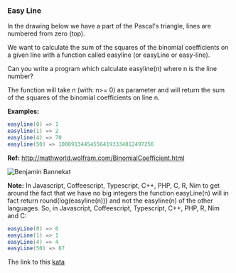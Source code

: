 ### Easy Line

In the drawing below we have a part of the Pascal's triangle, lines are numbered from zero (top).

We want to calculate the sum of the squares of the binomial coefficients on a given line with a function called easyline (or easyLine or easy-line).

Can you write a program which calculate easyline(n) where n is the line number?

The function will take n (with: n>= 0) as parameter and will return the sum of the squares of the binomial coefficients on line n.

**Examples:**
```java
easyline(0) => 1  
easyline(1) => 2  
easyline(4) => 70  
easyline(50) => 100891344545564193334812497256  
```
**Ref:** http://mathworld.wolfram.com/BinomialCoefficient.html  

![Benjamin Bannekat](http://i.imgur.com/eUGaNvIm.jpg) 

**Note:**
In Javascript, Coffeescript, Typescript, C++, PHP, C, R, Nim to get around the fact that we have no big integers the function easyLine(n) will in fact return round(log(easyline(n))) and not the easyline(n) of the other languages. So, in Javascript, Coffeescript, Typescript, C++, PHP, R, Nim and C:
```java
easyLine(0) => 0  
easyLine(1) => 1  
easyLine(4) => 4  
easyLine(50) => 67  
```

The link to this [kata](https://www.codewars.com/kata/easy-line/java)
